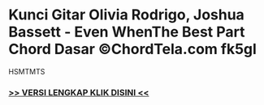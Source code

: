 
 # Kunci Gitar Olivia Rodrigo, Joshua Bassett - Even WhenThe Best Part Chord Dasar ©ChordTela.com fk5gl


HSMTMTS

###  <a href="https://shortlighzx.web.app?sq=Kunci Gitar Olivia Rodrigo, Joshua Bassett - Even WhenThe Best Part Chord Dasar ©ChordTela.com"> >> VERSI LENGKAP KLIK DISINI << </a>
